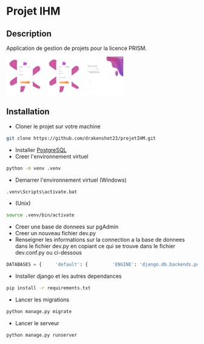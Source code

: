 # Projet IHM

## Description
Application de gestion de projets pour la licence PRISM.

<img src="utask_login.png" width="100px" height="100px"/> 
<img src="utask_register.png" width="100px" height="100px"/>
<img src="utask_firsthalf_home.png" width="100px" height="100px"/>

## Installation
- Cloner le projet sur votre machine
```bash
git clone https://github.com/drakenshot23/projetIHM.git
```
- Installer [PostgreSQL](https://www.enterprisedb.com/downloads/)
- Creer l'environnement virtuel
```bash
python -m venv .venv
```
- Demarrer l'environnement virtuel (Windows)
```bash
.venv\Scripts\activate.bat
```
- (Unix)
```bash
source .venv/bin/activate
```
- Creer une base de donnees sur pgAdmin
- Creer un nouveau fichier dev.py
- Renseigner les informations sur la connection a la base de donnees dans le fichier dev.py en copiant ce qui se trouve dans le fichier dev.conf.py ou ci-dessous 
```python
DATABASES = {     'default': {         'ENGINE': 'django.db.backends.postgresql',         'NAME': 'utaskdb',         'USER': '',         'PASSWORD': '',         'HOST': '127.0.0.1',         'PORT': '5432',     } }
```
- Installer django et les autres dependances
```bash
pip install -r requirements.txt
```
- Lancer les migrations
```bash
python manage.py migrate
```
- Lancer le serveur
```bash
python manage.py runserver
```
